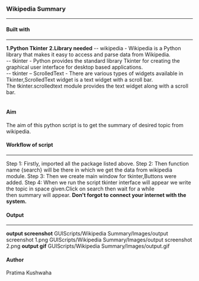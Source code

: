 <h3>Wikipedia Summary</h3>
<hr>
<h4>Built with</h4>
<hr>
<b>1.Python Tkinter</b>
<b>2.Library needed</b>
--  wikipedia - Wikipedia is a Python library that makes it easy to access and parse data from Wikipedia.<br>
-- tkinter - Python provides the standard library Tkinter for creating the graphical user interface for desktop based applications.<br>
-- tkinter – ScrolledText -  There are various types of widgets available in Tkinter,ScrolledText widget is a text widget with a scroll bar.<br>
                            The tkinter.scrolledtext module provides the text widget along with a scroll bar.<br>
<br>
<h4>Aim</h4>
The aim of this python script is to get the summary of desired topic from wikipedia.
<br>
<h4>Workflow of script</h4>
<hr>
Step 1: Firstly, imported all the package listed above. 
Step 2: Then function name {search} will be there in which we get the data from wikipedia module.
Step 3: Then we create main window for tkinter,Buttons were added.
Step 4: When we run the script tkinter interface will appear we write the topic in space given.Click on search then wait for a while<br> 
then summary will appear.
<b>Don't forgot to connect your internet with the system.</b>
<br>
<h4>Output</h4>
<hr>
<b>output screenshot</b>
GUIScripts/Wikipedia Summary/Images/output screenshot 1.png
GUIScripts/Wikipedia Summary/Images/output screenshot 2.png
<b>output gif</b>
GUIScripts/Wikipedia Summary/Images/output.gif
<h4>Author</h4>
Pratima Kushwaha 
